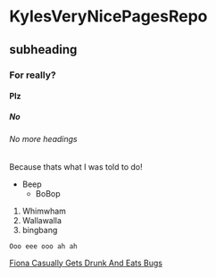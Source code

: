# KylesVeryNicePagesRepo
## subheading
### For really?
#### Plz
##### No
###### No more headings
Because thats what I was told to do! 

* Beep
  * BoBop

1. Whimwham
2. Wallawalla
3. bingbang

`Ooo eee ooo ah ah`

[Fiona Casually Gets Drunk And Eats Bugs](https://en.wikipedia.org/wiki/Circle_of_fifths)
